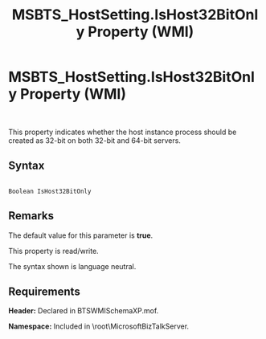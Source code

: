 ﻿---
title: MSBTS_HostSetting.IsHost32BitOnly Property (WMI)
TOCTitle: MSBTS_HostSetting.IsHost32BitOnly Property (WMI)
ms:assetid: c8ca1896-33a7-47be-8867-3a25e338a86f
ms:mtpsurl: https://msdn.microsoft.com/en-us/library/Aa547971(v=BTS.80)
ms:contentKeyID: 51531260
ms.date: 08/30/2017
mtps_version: v=BTS.80
---

# MSBTS\_HostSetting.IsHost32BitOnly Property (WMI)

 

This property indicates whether the host instance process should be created as 32-bit on both 32-bit and 64-bit servers.

## Syntax

``` 
  
Boolean IsHost32BitOnly  
```

## Remarks

The default value for this parameter is **true**.

This property is read/write.

The syntax shown is language neutral.

## Requirements

**Header:** Declared in BTSWMISchemaXP.mof.

**Namespace:** Included in \\root\\MicrosoftBizTalkServer.

